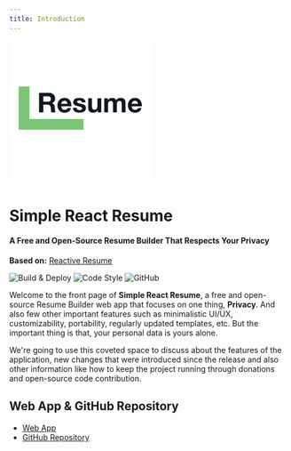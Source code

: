 ```yaml
---
title: Introduction
---
```


<img src="./images/logo.png" width="256px">

# Simple React Resume

#### A Free and Open-Source Resume Builder That Respects Your Privacy

__Based on:__ [Reactive Resume](https://rxresu.me/)

![Build & Deploy](https://github.com/sheng-x/simple-react-resume/workflows/Build%20&%20Deploy/badge.svg)
![Code Style](https://badgen.net/badge/code%20style/airbnb/ff5a5f?icon=airbnb)
![GitHub](https://img.shields.io/github/license/sheng-x/simple-react-resume)

Welcome to the front page of **Simple React Resume**, a free and open-source Resume Builder web app that focuses on one thing, **Privacy**. And also few other important features such as minimalistic UI/UX, customizability, portability, regularly updated templates, etc. But the important thing is that, your personal data is yours alone.

We're going to use this coveted space to discuss about the features of the application, new changes that were introduced since the release and also other information like how to keep the project running through donations and open-source code contribution.

## Web App & GitHub Repository

- [Web App ](https://simple-react-resume.web.app/)
- [GitHub Repository ](https://github.com/sheng-x/simple-react-resume)

